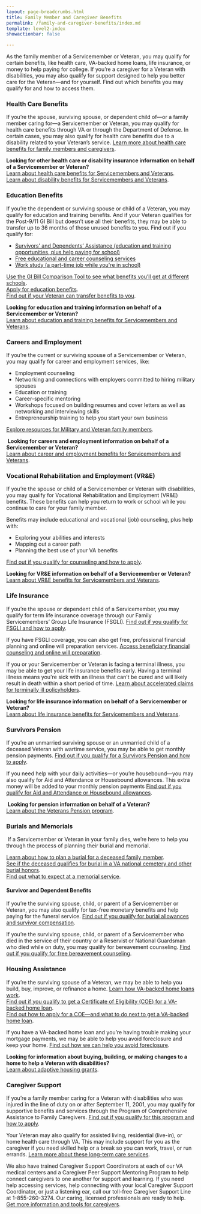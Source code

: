 ```yaml
---
layout: page-breadcrumbs.html
title: Family Member and Caregiver Benefits
permalink: /family-and-caregiver-benefits/index.md
template: level2-index
showactionbar: false

---
```


<div class="va-introtext">

As the family member of a Servicemember or Veteran, you may qualify for certain benefits, like health care, VA-backed home loans, life insurance, or money to help paying for college. If you’re a caregiver for a Veteran with disabilities, you may also qualify for support designed to help you better care for the Veteran—and for yourself. Find out which benefits you may qualify for and how to access them.

</div>

### Health Care Benefits
If you’re the spouse, surviving spouse, or dependent child of—or a family member caring for—a Servicemember or Veteran, you may qualify for health care benefits through VA or through the Department of Defense. In certain cases, you may also qualify for health care benefits due to a disability related to your Veteran’s service. [Learn more about health care benefits for family members and caregivers](/health-care/family-caregiver-health-benefits/). 

**Looking for other health care or disability insurance information on behalf of a Servicemember or Veteran?**<br>
[Learn about health care benefits for Servicemembers and Veterans](/health-care/). <br>
[Learn about disability benefits for Servicemembers and Veterans](/disability-benefits/).

### Education Benefits
If you’re the dependent or surviving spouse or child of a Veteran, you may qualify for education and training benefits. And if your Veteran qualifies for the Post-9/11 GI Bill but doesn’t use all their benefits, they may be able to transfer up to 36 months of those unused benefits to you.
Find out if you qualify for:

- [Survivors’ and Dependents’ Assistance 
(education and training opportunities, plus help paying for school)](/education/gi-bill/survivors-dependent-assistance/)<br>
- [Free educational and career counseling services](/education/tools-programs/)<br>
- [Work study (a part-time job while you're in school)](/education/work-learn/workstudy/)<br>

[Use the GI Bill Comparison Tool to see what benefits you’ll get at different schools](/gi-bill-comparison-tool/).<br>
[Apply for education benefits](/education/apply/).<br>
[Find out if your Veteran can transfer benefits to you](/education/gi-bill/transfer/).<br>

**Looking for education and training information on behalf of a Servicemember or Veteran?**<br>
[Learn about education and training benefits for Servicemembers and Veterans](/education/).

### Careers and Employment
If you’re the current or surviving spouse of a Servicemember or Veteran, you may qualify for career and employment services, like:

- Employment counseling
- Networking and connections with employers committed to hiring military spouses
- Education or training
- Career-specific mentoring
- Workshops focused on building resumes and cover letters as well as networking and interviewing skills
- Entrepreneurship training to help you start your own business

[Explore resources for Military and Veteran family members](/employment/job-seekers/family-members/).

 **Looking for careers and employment information on behalf of a Servicemember or Veteran?**<br>
[Learn about career and employment benefits for Servicemembers and Veterans](/employment/).

### Vocational Rehabilitation and Employment (VR&E)  

If you’re the spouse or child of a Servicemember or Veteran with disabilities, you may qualify for Vocational Rehabilitation and Employment (VR&E) benefits. These benefits can help you return to work or school while you continue to care for your family member.

Benefits may include educational and vocational (job) counseling, plus help with:

- Exploring your abilities and interests
- Mapping out a career path
- Planning the best use of your VA benefits

[Find out if you qualify for counseling and how to apply](/vocational-rehab-and-employment/family-members/).

**Looking for VR&E information on behalf of a Servicemember or Veteran?**<br>
[Learn about VR&E benefits for Servicemembers and Veterans](/vocational-rehab-and-employment/).
<!-- should be /vocational-rehab-and-employment/ -->

### Life Insurance

If you’re the spouse or dependent child of a Servicemember, you may qualify for term life insurance coverage through our Family Servicemembers’ Group Life Insurance (FSGLI). [Find out if you qualify for FSGLI and how to apply](/life-insurance/options-and-eligibility/fsgli/).

If you have FSGLI coverage, you can also get free, professional financial planning and online will preparation services. [Access beneficiary financial counseling and online will preparation](http://www.benefits.va.gov/insurance/bfcs.asp).

If you or your Servicemember or Veteran is facing a terminal illness, you may be able to get your life insurance benefits early. Having a terminal illness means you're sick with an illness that can’t be cured and will likely result in death within a short period of time. [Learn about accelerated claims for terminally ill policyholders](/life-insurance/disabled-and-terminally-ill/).

**Looking for life insurance information on behalf of a Servicemember or Veteran?**<br>
[Learn about life insurance benefits for Servicemembers and Veterans](/life-insurance/).
<br>

### Survivors Pension

If you’re an unmarried surviving spouse or an unmarried child of a deceased Veteran with wartime service, you may be able to get monthly pension payments. [Find out if you qualify for a Survivors Pension and how to apply](/pension/survivors-pension/).

If you need help with your daily activities—or you’re housebound—you may also qualify for Aid and Attendance or Housebound allowances. This extra money will be added to your monthly pension payments [Find out if you qualify for Aid and Attendance or Housebound allowances](/pension/aid-attendance-housebound/).

 **Looking for pension information on behalf of a Veteran?**<br>
[Learn about the Veterans Pension program](/pension/).
<br>

### Burials and Memorials

 If a Servicemember or Veteran in your family dies, we’re here to help you through the process of planning their burial and memorial.

[Learn about how to plan a burial for a deceased family member](/burials-and-memorials/burial-planning/).<br>
[See if the deceased qualifies for burial in a VA national cemetery and other burial honors](/burials-and-memorials/eligibility/).<br>
[Find out what to expect at a memorial service](/burials-and-memorials/what-to-expect-at-a-funeral/). <br>

#### Survivor and Dependent Benefits
If you’re the surviving spouse, child, or parent of a Servicemember or Veteran, you may also qualify for tax-free monetary benefits and help paying for the funeral service. [Find out if you qualify for burial allowances and survivor compensation](/burials-and-memorials/survivor-and-dependent-benefits/).

If you’re the surviving spouse, child, or parent of a Servicemember who died in the service of their country or a Reservist or National Guardsman who died while on duty, you may qualify for bereavement counseling. [Find out if you qualify for free bereavement counseling](/burials-and-memorials/bereavement-counseling/). 
<br>

### Housing Assistance
If you’re the surviving spouse of a Veteran, we may be able to help you build, buy, improve, or refinance a home.
[Learn how VA-backed home loans work](/housing-assistance/home-loans/loan-options/).<br>
[Find out if you qualify to get a Certificate of Eligibility (COE) for a VA-backed home loan](/housing-assistance/home-loans/eligibility/).<br>
[Find out how to apply for a COE—and what to do next to get a VA-backed home loan](/housing-assistance/home-loans/apply-for-certificate-of-eligibility/).<br>

If you have a VA-backed home loan and you’re having trouble making your mortgage payments, we may be able to help you avoid foreclosure and keep your home. [Find out how we can help you avoid foreclosure](/housing-assistance/home-loans/trouble-making-payments/). 

**Looking for information about buying, building, or making changes to a home to help a Veteran with disabilities?**<br>
[Learn about adaptive housing grants](/housing-assistance/adaptive-housing-grants/).
<br>

### Caregiver Support
If you’re a family member caring for a Veteran with disabilities who was injured in the line of duty on or after September 11, 2001, you may qualify for supportive benefits and services through the Program of Comprehensive Assistance to Family Caregivers. [Find out if you qualify for this program and how to apply](/health-care/family-caregiver-health-benefits/comprehensive-assistance-family-caregivers).

Your Veteran may also qualify for assisted living, residential (live-in), or home health care through VA. This may include support for you as the caregiver if you need skilled help or a break so you can work, travel, or run errands. [Learn more about these long-term care services](/health-care/about-va-health-care/assisted-living-and-home-health-care/).

We also have trained Caregiver Support Coordinators at each of our VA medical centers and a Caregiver Peer Support Mentoring Program to help connect caregivers to one another for support and learning.
If you need help accessing services, help connecting with your local Caregiver Support Coordinator, or just a listening ear, call our toll-free Caregiver Support Line at 1-855-260-3274. Our caring, licensed professionals are ready to help.
[Get more information and tools for caregivers](https://www.caregiver.va.gov/index.asp).
<br>
<br>
<br>
